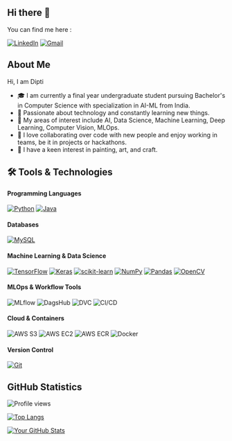 ## Hi there 👋


You can find me here :

[![LinkedIn](https://img.shields.io/badge/LinkedIn-0077B5?style=for-the-badge&logo=linkedin&logoColor=white)](https://www.linkedin.com/in/dipti-singh-29a54524a/)
[![Gmail](https://img.shields.io/badge/Gmail-D14836?style=for-the-badge&logo=gmail&logoColor=white)](mailto:dipti1010.singh@gmail.com)

## About Me

Hi, I am Dipti 

- 🎓 I am currently a final year undergraduate student pursuing Bachelor's in Computer Science with specialization in AI-ML from India.
- 🌱 Passionate about technology and constantly learning new things.
- 🤖 My areas of interest include AI, Data Science, Machine Learning, Deep Learning, Computer Vision, MLOps.
- 🤝 I love collaborating over code with new people and enjoy working in teams, be it in projects or hackathons.
- 🎨 I have a keen interest in painting, art, and craft.


## 🛠️ Tools & Technologies

#### Programming Languages

[![Python](https://img.shields.io/badge/Python-3776AB?style=for-the-badge&logo=python&logoColor=white)](https://www.python.org/)
[![Java](https://img.shields.io/badge/Java-007396?style=for-the-badge&logo=java&logoColor=white)](https://www.java.com/)

#### Databases

[![MySQL](https://img.shields.io/badge/MySQL-4479A1?style=for-the-badge&logo=mysql&logoColor=white)](https://www.mysql.com/)

#### Machine Learning & Data Science

[![TensorFlow](https://img.shields.io/badge/TensorFlow-FF6F00?style=for-the-badge&logo=tensorflow&logoColor=white)](https://www.tensorflow.org/)
[![Keras](https://img.shields.io/badge/Keras-D00000?style=for-the-badge&logo=keras&logoColor=white)](https://keras.io/)
[![scikit-learn](https://img.shields.io/badge/scikit--learn-F7931E?style=for-the-badge&logo=scikit-learn&logoColor=white)](https://scikit-learn.org/)
[![NumPy](https://img.shields.io/badge/NumPy-013243?style=for-the-badge&logo=numpy&logoColor=white)](https://numpy.org/)
[![Pandas](https://img.shields.io/badge/Pandas-150458?style=for-the-badge&logo=pandas&logoColor=white)](https://pandas.pydata.org/)
[![OpenCV](https://img.shields.io/badge/OpenCV-5C3EE8?style=for-the-badge&logo=opencv&logoColor=white)](https://opencv.org/)


#### MLOps & Workflow Tools
<p>
  <img src="https://img.shields.io/badge/MLflow-0194E2?style=for-the-badge&logo=mlflow&logoColor=white" alt="MLflow"/>
  <img src="https://img.shields.io/badge/DagsHub-000000?style=for-the-badge&logo=dagshub&logoColor=white" alt="DagsHub"/>
  <img src="https://img.shields.io/badge/DVC-945DD6?style=for-the-badge&logo=dvc&logoColor=white" alt="DVC"/>
  <img src="https://img.shields.io/badge/CI/CD-0A0A0A?style=for-the-badge&logo=githubactions&logoColor=white" alt="CI/CD"/>
</p>

#### Cloud & Containers
<p>
  <img src="https://img.shields.io/badge/AWS_S3-569A31?style=for-the-badge&logo=amazon-aws&logoColor=white" alt="AWS S3"/>
  <img src="https://img.shields.io/badge/AWS_EC2-FF9900?style=for-the-badge&logo=amazon-aws&logoColor=white" alt="AWS EC2"/>
  <img src="https://img.shields.io/badge/AWS_ECR-232F3E?style=for-the-badge&logo=amazon-aws&logoColor=white" alt="AWS ECR"/>
  <img src="https://img.shields.io/badge/Docker-2496ED?style=for-the-badge&logo=docker&logoColor=white" alt="Docker"/>
</p>


#### Version Control

[![Git](https://img.shields.io/badge/Git-F05032?style=for-the-badge&logo=git&logoColor=white)](https://git-scm.com/)



## GitHub Statistics

![Profile views](https://komarev.com/ghpvc/?username=dipti-55&color=blue&style=flat-square)



[![Top Langs](https://github-readme-stats.vercel.app/api/top-langs/?username=dipti-55&layout=compact&hide=Jupyter%20Notebook)](https://github.com/dipti-55/github-readme-stats)



[![Your GitHub Stats](https://github-readme-stats.vercel.app/api?username=dipti-55&show_icons=true&theme=radical)](https://github.com/dipti-55/github-readme-stats)





